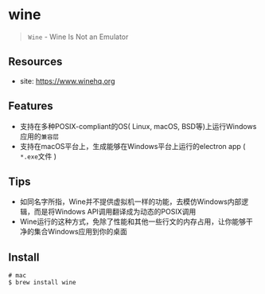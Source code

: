 # wine

> `Wine` - Wine Is Not an Emulator

## Resources

* site: <https://www.winehq.org>


## Features

* 支持在多种POSIX-compliant的OS( Linux, macOS, BSD等)上运行Windows应用的`兼容层`
* 支持在macOS平台上，生成能够在Windows平台上运行的electron app ( `*.exe`文件 )


## Tips

* 如同名字所指，Wine并不提供虚拟机一样的功能，去模仿Windows内部逻辑，而是将Windows API调用翻译成为动态的POSIX调用
* Wine运行的这种方式，免除了性能和其他一些行文的内存占用，让你能够干净的集合Windows应用到你的桌面


## Install

    # mac
    $ brew install wine


